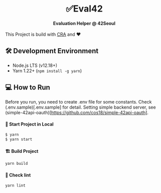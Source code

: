 <h1 align="center">✅Eval42</h1>
<h4 align="center">Evaluation Helper @ 42Seoul</h4>

This Project is build with [CRA](https://github.com/facebook/create-react-app) and ❤️

## 🛠 Development Environment

- Node.js LTS (v12.18+)
- Yarn 1.22+ (`npm install -g yarn`)

## 💻 How to Run
Before you run, you need to create .env file for some constants. Check (.env.sample)[.env.sample] for detail. Setting simple backend server, see (simple-42api-oauth)[https://github.com/cos18/simple-42api-oauth].

#### 🏡 Start Project in Local
```bash
$ yarn
$ yarn start
```

#### 🏗 Build Project

```bash
yarn build
```

#### 📜 Check lint

```bash
yarn lint
```
